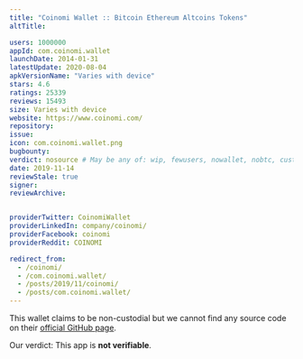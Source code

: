 ```yaml
---
title: "Coinomi Wallet :: Bitcoin Ethereum Altcoins Tokens"
altTitle: 

users: 1000000
appId: com.coinomi.wallet
launchDate: 2014-01-31
latestUpdate: 2020-08-04
apkVersionName: "Varies with device"
stars: 4.6
ratings: 25339
reviews: 15493
size: Varies with device
website: https://www.coinomi.com/
repository: 
issue: 
icon: com.coinomi.wallet.png
bugbounty: 
verdict: nosource # May be any of: wip, fewusers, nowallet, nobtc, custodial, nosource, nonverifiable, reproducible, bounty, defunct
date: 2019-11-14
reviewStale: true
signer: 
reviewArchive:


providerTwitter: CoinomiWallet
providerLinkedIn: company/coinomi/
providerFacebook: coinomi
providerReddit: COINOMI

redirect_from:
  - /coinomi/
  - /com.coinomi.wallet/
  - /posts/2019/11/coinomi/
  - /posts/com.coinomi.wallet/
---
```



This wallet
claims to be non-custodial but we cannot find any source code on their
[official GitHub page](https://github.com/coinomi/).

Our verdict: This app is **not verifiable**.
